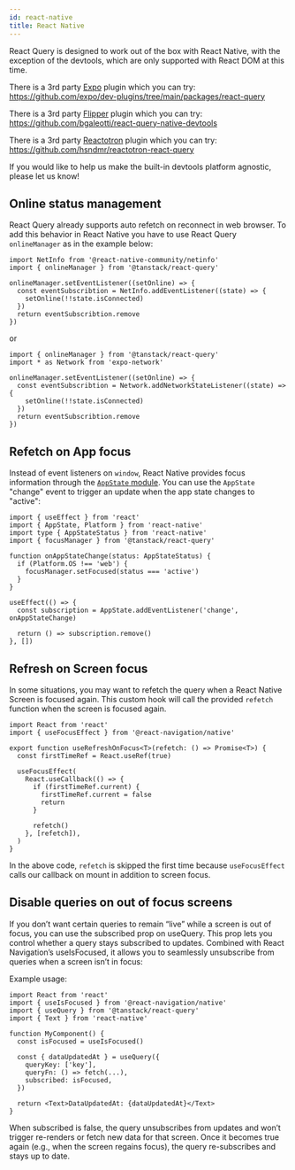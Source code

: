 ```yaml
---
id: react-native
title: React Native
---
```


React Query is designed to work out of the box with React Native, with the exception of the devtools, which are only supported with React DOM at this time.

There is a 3rd party [Expo](https://docs.expo.dev/) plugin which you can try: https://github.com/expo/dev-plugins/tree/main/packages/react-query

There is a 3rd party [Flipper](https://fbflipper.com/docs/getting-started/react-native/) plugin which you can try: https://github.com/bgaleotti/react-query-native-devtools

There is a 3rd party [Reactotron](https://github.com/infinitered/reactotron/) plugin which you can try: https://github.com/hsndmr/reactotron-react-query

If you would like to help us make the built-in devtools platform agnostic, please let us know!

## Online status management

React Query already supports auto refetch on reconnect in web browser.
To add this behavior in React Native you have to use React Query `onlineManager` as in the example below:

```tsx
import NetInfo from '@react-native-community/netinfo'
import { onlineManager } from '@tanstack/react-query'

onlineManager.setEventListener((setOnline) => {
  const eventSubscribtion = NetInfo.addEventListener((state) => {
    setOnline(!!state.isConnected)
  })
  return eventSubscribtion.remove
})
```

or

```tsx
import { onlineManager } from '@tanstack/react-query'
import * as Network from 'expo-network'

onlineManager.setEventListener((setOnline) => {
  const eventSubscribtion = Network.addNetworkStateListener((state) => {
    setOnline(!!state.isConnected)
  })
  return eventSubscribtion.remove
})
```

## Refetch on App focus

Instead of event listeners on `window`, React Native provides focus information through the [`AppState` module](https://reactnative.dev/docs/appstate#app-states). You can use the `AppState` "change" event to trigger an update when the app state changes to "active":

```tsx
import { useEffect } from 'react'
import { AppState, Platform } from 'react-native'
import type { AppStateStatus } from 'react-native'
import { focusManager } from '@tanstack/react-query'

function onAppStateChange(status: AppStateStatus) {
  if (Platform.OS !== 'web') {
    focusManager.setFocused(status === 'active')
  }
}

useEffect(() => {
  const subscription = AppState.addEventListener('change', onAppStateChange)

  return () => subscription.remove()
}, [])
```

## Refresh on Screen focus

In some situations, you may want to refetch the query when a React Native Screen is focused again.
This custom hook will call the provided `refetch` function when the screen is focused again.

```tsx
import React from 'react'
import { useFocusEffect } from '@react-navigation/native'

export function useRefreshOnFocus<T>(refetch: () => Promise<T>) {
  const firstTimeRef = React.useRef(true)

  useFocusEffect(
    React.useCallback(() => {
      if (firstTimeRef.current) {
        firstTimeRef.current = false
        return
      }

      refetch()
    }, [refetch]),
  )
}
```

In the above code, `refetch` is skipped the first time because `useFocusEffect` calls our callback on mount in addition to screen focus.

## Disable queries on out of focus screens

If you don’t want certain queries to remain “live” while a screen is out of focus, you can use the subscribed prop on useQuery. This prop lets you control whether a query stays subscribed to updates. Combined with React Navigation’s useIsFocused, it allows you to seamlessly unsubscribe from queries when a screen isn’t in focus:

Example usage:

```tsx
import React from 'react'
import { useIsFocused } from '@react-navigation/native'
import { useQuery } from '@tanstack/react-query'
import { Text } from 'react-native'

function MyComponent() {
  const isFocused = useIsFocused()

  const { dataUpdatedAt } = useQuery({
    queryKey: ['key'],
    queryFn: () => fetch(...),
    subscribed: isFocused,
  })

  return <Text>DataUpdatedAt: {dataUpdatedAt}</Text>
}
```

When subscribed is false, the query unsubscribes from updates and won’t trigger re-renders or fetch new data for that screen. Once it becomes true again (e.g., when the screen regains focus), the query re-subscribes and stays up to date.
